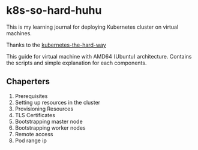 # k8s-so-hard-huhu
This is my learning journal for deploying Kubernetes cluster on virtual machines.


Thanks to the [kubernetes-the-hard-way](https://github.com/kelseyhightower/kubernetes-the-hard-way)

This guide for virtual machine with AMD64 (Ubuntu) architecture. Contains the scripts and simple explanation for each components.

## Chaperters
1. Prerequisites
2. Setting up resources in the cluster
3. Provisioning Resources
4. TLS Certificates
5. Bootstrapping master node
6. Bootstrapping worker nodes
7. Remote access
8. Pod range ip